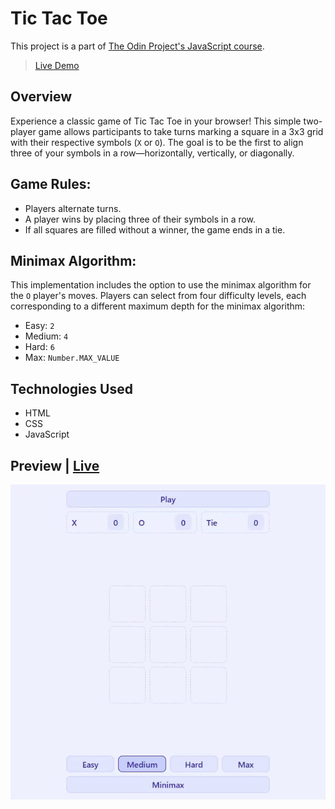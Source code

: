 # Tic Tac Toe

This project is a part of [The Odin Project's JavaScript course](https://www.theodinproject.com/paths/full-stack-javascript/courses/javascript).

> [Live Demo](https://lernywensi.github.io/tic-tac-toe)

## Overview

Experience a classic game of Tic Tac Toe in your browser! This simple two-player game allows participants to take turns marking a square in a 3x3 grid with their respective symbols (`X` or `O`). The goal is to be the first to align three of your symbols in a row—horizontally, vertically, or diagonally.

## Game Rules:

-   Players alternate turns.
-   A player wins by placing three of their symbols in a row.
-   If all squares are filled without a winner, the game ends in a tie.

## Minimax Algorithm:

This implementation includes the option to use the minimax algorithm for the `O` player's moves. Players can select from four difficulty levels, each corresponding to a different maximum depth for the minimax algorithm:

-   Easy: `2`
-   Medium: `4`
-   Hard: `6`
-   Max: `Number.MAX_VALUE`

## Technologies Used

-   HTML
-   CSS
-   JavaScript

## Preview | [Live](https://lernywensi.github.io/tic-tac-toe)

![Project preview](./demo.gif)
